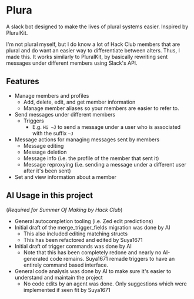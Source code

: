 # Plura
A slack bot designed to make the lives of plural systems easier. Inspired by PluralKit.

I'm not plural myself, but I do know a lot of Hack Club members that are plural and do want an easier way to differentiate between alters. Thus, I made this.
It works similarly to PluralKit, by basically rewriting sent messages under different members using Slack's API.

## Features
- Manage members and profiles
  - Add, delete, edit, and get member information
  - Manage member aliases so your members are easier to refer to.
- Send messages under different members
  - Triggers
    - E.g. `Hi ~J` to send a message under a user who is associated with the suffix `~J`
- Message actions for managing messages sent by members
  - Message editing
  - Message deletion
  - Message info (i.e. the profile of the member that sent it)
  - Message reproxying (i.e. sending a message under a different user after it's been sent)
- Set and view information about a member

## AI Usage in this project
(_Required for Summer Of Making by Hack Club_)

- General autocompletion tooling (i.e. Zed edit predictions)
- Initial draft of the merge_trigger_fields migration was done by AI
  - This also included editing matching structs
  - This has been refactored and edited by Suya1671
- Initial draft of trigger commands was done by AI
  - Note that this has been completely redone and nearly no AI-generated code remains. Suya1671 remade triggers to have an entirely command based interface.
- General code analysis was done by AI to make sure it's easier to understand and maintain the project
  - No code edits by an agent was done. Only suggestions which were implemented if seen fit by Suya1671
